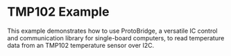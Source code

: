 # TMP102 Example

This example demonstrates how to use ProtoBridge, a versatile IC control and communication library for single-board computers, to read temperature data from an TMP102 temperature sensor over I2C.
